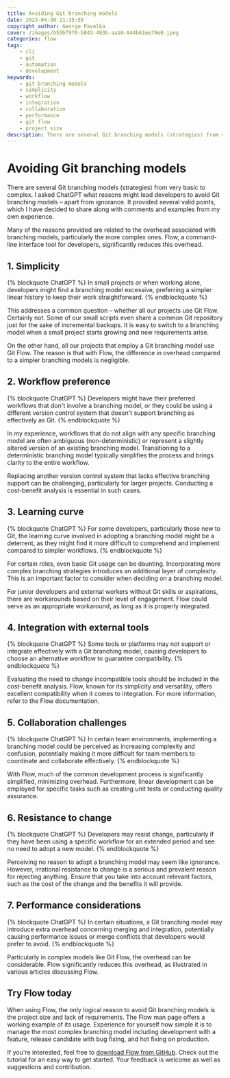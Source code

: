 ```yaml
---
title: Avoiding Git branching models
date: 2023-04-30 21:35:55
copyright_author: George Pavelka
cover: /images/b55bf970-b043-493b-aa10-044b61ee79e0.jpeg
categories: flow
tags:
    - cli
    - git
    - automation
    - development
keywords:
    - git branching models
    - simplicity
    - workflow
    - integration
    - collaboration
    - performance
    - git flow
    - project size
description: There are several Git branching models (strategies) from very basic to complex. I asked ChatGPT what reasons might lead developers to avoid Git branching models – apart from ignorance. It provided several valid points, which I have decided to share along with comments and examples from my own experience.
---
```


# Avoiding Git branching models

There are several Git branching models (strategies) from very basic to complex. I asked ChatGPT what reasons might lead developers to avoid Git branching models – apart from ignorance. It provided several valid points, which I have decided to share along with comments and examples from my own experience.

Many of the reasons provided are related to the overhead associated with branching models, particularly the more complex ones. Flow, a command-line interface tool for developers, significantly reduces this overhead.

## 1. Simplicity

{% blockquote ChatGPT %}
In small projects or when working alone, developers might find a branching model excessive, preferring a simpler linear history to keep their work straightforward.
{% endblockquote %}

This addresses a common question – whether all our projects use Git Flow. Certainly not. Some of our small scripts even share a common Git repository just for the sake of incremental backups. It is easy to switch to a branching model when a small project starts growing and new requirements arise.

On the other hand, all our projects that employ a Git branching model use Git Flow. The reason is that with Flow, the difference in overhead compared to a simpler branching models is negligible.

## 2. Workflow preference

{% blockquote ChatGPT %}
Developers might have their preferred workflows that don't involve a branching model, or they could be using a different version control system that doesn't support branching as effectively as Git.
{% endblockquote %}

In my experience, workflows that do not align with any specific branching model are often ambiguous (non-deterministic) or represent a slightly altered version of an existing branching model. Transitioning to a deterministic branching model typically simplifies the process and brings clarity to the entire workflow.

Replacing another version control system that lacks effective branching support can be challenging, particularly for larger projects. Conducting a cost-benefit analysis is essential in such cases.

## 3. Learning curve

{% blockquote ChatGPT %}
For some developers, particularly those new to Git, the learning curve involved in adopting a branching model might be a deterrent, as they might find it more difficult to comprehend and implement compared to simpler workflows.
{% endblockquote %}

For certain roles, even basic Git usage can be daunting. Incorporating more complex branching strategies introduces an additional layer of complexity. This is an important factor to consider when deciding on a branching model.

For junior developers and external workers without Git skills or aspirations, there are workarounds based on their level of engagement. Flow could serve as an appropriate workaround, as long as it is properly integrated.

## 4. Integration with external tools

{% blockquote ChatGPT %}
Some tools or platforms may not support or integrate effectively with a Git branching model, causing developers to choose an alternative workflow to guarantee compatibility.
{% endblockquote %}

Evaluating the need to change incompatible tools should be included in the cost-benefit analysis. Flow, known for its simplicity and versatility, offers excellent compatibility when it comes to integration. For more information, refer to the Flow documentation.

## 5. Collaboration challenges

{% blockquote ChatGPT %}
In certain team environments, implementing a branching model could be perceived as increasing complexity and confusion, potentially making it more difficult for team members to coordinate and collaborate effectively.
{% endblockquote %}

With Flow, much of the common development process is significantly simplified, minimizing overhead. Furthermore, linear development can be employed for specific tasks such as creating unit tests or conducting quality assurance.

## 6. Resistance to change

{% blockquote ChatGPT %}
Developers may resist change, particularly if they have been using a specific workflow for an extended period and see no need to adopt a new model.
{% endblockquote %}

Perceiving no reason to adopt a branching model may seem like ignorance. However, irrational resistance to change is a serious and prevalent reason for rejecting anything. Ensure that you take into account relevant factors, such as the cost of the change and the benefits it will provide.

## 7. Performance considerations

{% blockquote ChatGPT %}
In certain situations, a Git branching model may introduce extra overhead concerning merging and integration, potentially causing performance issues or merge conflicts that developers would prefer to avoid.
{% endblockquote %}

Particularly in complex models like Git Flow, the overhead can be considerable. Flow significantly reduces this overhead, as illustrated in various articles discussing Flow.

## Try Flow today

When using Flow, the only logical reason to avoid Git branching models is the project size and lack of requirements. The Flow man page offers a working example of its usage. Experience for yourself how simple it is to manage the most complex branching model including development with a feature, release candidate with bug fixing, and hot fixing on production.

If you're interested, feel free to [download Flow from GitHub](https://github.com/internetguru/flow). Check out the tutorial for an easy way to get started. Your feedback is welcome as well as suggestions and contribution.
